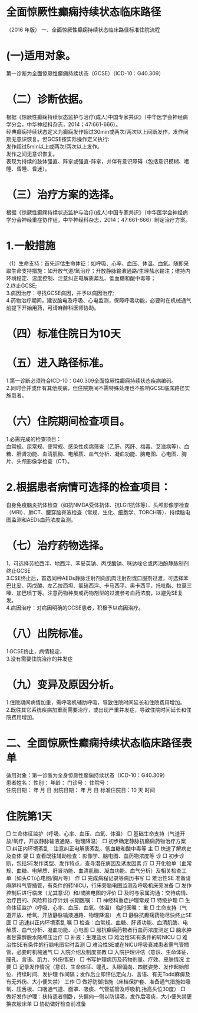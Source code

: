 # 全面惊厥性癫痫持续状态临床路径  
（2016 年版） 一、全面惊厥性癫痫持续状态临床路径标准住院流程  
# (一)适用对象。  
第一诊断为全面惊厥性癫痫持续状态（GCSE）（ICD-10：G40.309）  
# （二）诊断依据。  
根据《惊厥性癫痫持续状态监护与治疗(成人)中国专家共识》（中华医学会神经病学分会，中华神经科杂志，2014；47:661-666）。  
经典癫痫持续状态定义为癫痫发作超过30min或两次/两次以上间断发作，发作间期无意识恢复。但GCSE按实际操作定义执行:  
发作超过5min以上或两次/两次以上发作。  
发作之间无意识恢复。  
表现为持续的肢体强直、阵挛或强直-阵挛，并伴有意识障碍（包括意识模糊、嗜睡、昏睡、昏迷）。  
# （三）治疗方案的选择。  
根据《惊厥性癫痫持续状态监护与治疗(成人)中国专家共识》（中华医学会神经病学分会神经重症协作组，中华神经科杂志，2014；47:661-666）制定治疗方案。  
# 1.一般措施  
（1）生命支持：首先评估生命体征：如呼吸、心率、血压、体温、血氧。随即采取生命支持措施：如开放气道/氧治疗；开放静脉输液通路/生理盐水输注；维持内环境稳定、温度控制、注意纠正电解质紊乱、低血糖和酸中毒等；  
2.终止GCSE;  
3.病因治疗：寻找GCSE病因，并予以病因治疗;  
4.药物治疗期间，建议脑电及呼吸、心电监测，保障呼吸功能，必要时在机械通气前提下开始用药，可请麻醉科医师协助。  
# （四）标准住院日为10天  
# （五）进入路径标准。  
1.第一诊断必须符合ICD-10：G40.309全面惊厥性癫痫持续状态疾病编码。  
2.同时合并或伴有其他疾病，但住院期间不需特殊处理也不影响GCSE临床路径实施患者。  
# （六）住院期间检查项目。  
1.必需完成的检查项目：  
血常规、尿常规、便常规、感染性疾病筛查（乙肝、丙肝、梅毒、艾滋病等）、血糖、肝肾功能、血清肌酶、电解质、血气分析、凝血功能、脑电图、心电图、胸片、头颅影像学检查（CT）。  
# 2.根据患者病情可选择的检查项目：  
自身免疫脑炎抗体检查（如抗NMDA受体抗体、抗LGI1抗体等）、头颅影像学检查（MRI）、肺CT、腰穿脑脊液检查（常规、生化、细胞学、TORCH等）、持续脑电图监测和AEDs血药浓度监测。  
# （七）治疗药物选择。  
1、可选择劳拉西泮、地西泮、苯妥英钠、丙戊酸钠、咪达唑仑或丙泊酚静脉制剂终止GCSE  
3.CSE终止后，首选同种AEDs静脉注射剂向肌肉注射剂或口服剂过渡，可选择苯巴比妥、丙戊酸、左乙拉西坦、氯硝西泮、卡马西平、奥卡西平、托吡酯、拉莫三嗪、加巴喷丁等。注意药物种类或药物剂型的过渡参考血药浓度，以避免SE复发。  
4.病因治疗：对病因明确的GCSE患者，积极予以病因治疗。  
# （八）出院标准。  
1.GCSE终止，病情稳定，  
3.没有需要住院治疗的并发症  
# （九）变异及原因分析。  
1.住院期间病情加重，需呼吸机辅助呼吸，导致住院时间延长和住院费用增加。  
2.既往其它系统疾病加重而需要治疗，或出现严重并发症，导致住院时间延长和住院费用增加。  
# 二、全面惊厥性癫痫持续状态临床路径表单  
适用对象：第一诊断为全身惊厥性癫痫持续状态（ICD-10：G40.309）  
患者姓名：          性别：     年龄：     门诊号：        住院号：  
住院日期：   年   月   日   出院日期：    年    月    日        标准住院日：10 天 时间  
# 住院第1天  
□ 生命体征监护（呼吸、心率、血压、血氧、体温） □ 基础生命支持（气道开放/氧疗，开放静脉输液通路，物理降温） □ 初步确定静脉抗癫痫药物治疗方案 □ 纠正内环境紊乱：注意纠正电解质紊乱、低血糖和酸中毒等 主 □ 快速了解病史及查体 要 □ 查看既往辅助检查：影像学、脑电图、血药物浓度等 诊 □ 初步诊断，包括SE发作类型、发作特点，查寻潜在病因及诱发因素 疗 □ 开化验单（血常规、血糖、电解质、肝肾功能、血清肌酶、凝血功能、血气分析）及相关检查工 单（如头CT/心电图/胸片等） 作 □ 完成病程记录等病历书写 □ 难治性SE 准备请麻醉科气管插管，有条件的转NICU，行床旁脑电图监测及呼吸机床旁准备  □ 发作控制后进行临床（尤其意识）和/或脑电图的评价 □ 及时与家属沟通：交待病情、治疗目的、风险和诊疗计划    长期医嘱： □ 神经科重症护理常规 □ 特级护理 □ 生命体征监护（呼吸、心率、血压、血氧、体温）   临时医嘱： 重 □ 生命支持（气道开放、给氧、开放静脉输液通路、物理降温） 点 □ 静脉抗癫痫药物尽快终止SE 医 □ 迅速纠正内环境紊乱 嘱 □ 检查：血常规、血糖、肝肾功能、血清肌酶、电解质、血气分析、凝血功能、心电图 □ 服抗癫痫药物者行血药浓度测定 □ 脑水肿者甘露醇脱水降颅压治疗  □ 补液：生理盐水 □ 难治性SE有条件的转NICU  □ 难治性SE有条件的行脑电图实时监测  □ 难治性SE或在NICU呼吸衰减患者需气管插管，必要时机械通气  □ 入院介绍及制度宣教 □ 入院护理评估（意识、生命体征、瞳孔、言语、肌力、外伤情况） □ 书写护理病历及药物剂量、疗效、皮肤情况  主要 □ 记录发作情况（意识、生命体征、瞳孔、头眼偏向、四肢姿势、发作起始部位、持续时间、发护理 作间隔；发作后立即评估定向力、言语、有无Todd麻痹及有无外伤、大小便失禁） 工作 □ 做好防御措施（床档保护套、准备通气措施如吸氧、压舌板、口咽通气道、面罩、吸痰、气管插管及呼吸机,抬高头位30度） □ 做好发作护理：扶持患者侧卧，头偏向一侧以防误吸，发作后吸痰，大小便失禁更换衣服床单  □ 协助做好检查前准备  

